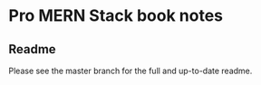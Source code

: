 # Pro MERN Stack book notes

## Readme

Please see the master branch for the full and up-to-date readme.